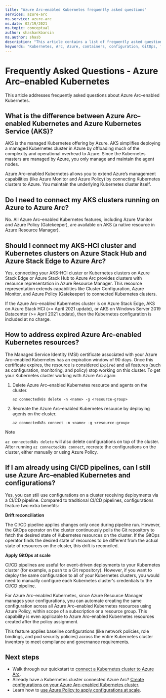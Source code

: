 ```yaml
---
title: "Azure Arc–enabled Kubernetes frequently asked questions"
services: azure-arc
ms.service: azure-arc
ms.date: 02/19/2021
ms.topic: conceptual
author: shashankbarsin
ms.author: shasb
description: "This article contains a list of frequently asked questions related to Azure Arc–enabled Kubernetes"
keywords: "Kubernetes, Arc, Azure, containers, configuration, GitOps, faq"
---
```


# Frequently Asked Questions - Azure Arc–enabled Kubernetes

This article addresses frequently asked questions about Azure Arc–enabled Kubernetes.

## What is the difference between Azure Arc–enabled Kubernetes and Azure Kubernetes Service (AKS)?

AKS is the managed Kubernetes offering by Azure. AKS simplifies deploying a managed Kubernetes cluster in Azure by offloading much of the complexity and operational overhead to Azure. Since the Kubernetes masters are managed by Azure, you only manage and maintain the agent nodes.

Azure Arc–enabled Kubernetes allows you to extend Azure’s management capabilities (like Azure Monitor and Azure Policy) by connecting Kubernetes clusters to Azure. You maintain the underlying Kubernetes cluster itself.

## Do I need to connect my AKS clusters running on Azure to Azure Arc?

No. All Azure Arc–enabled Kubernetes features, including Azure Monitor and Azure Policy (Gatekeeper), are available on AKS (a native resource in Azure Resource Manager).
    
## Should I connect my AKS-HCI cluster and Kubernetes clusters on Azure Stack Hub and Azure Stack Edge to Azure Arc?

Yes, connecting your AKS-HCI cluster or Kubernetes clusters on Azure Stack Edge or Azure Stack Hub to Azure Arc provides clusters with resource representation in Azure Resource Manager. This resource representation extends capabilities like Cluster Configuration, Azure Monitor, and Azure Policy (Gatekeeper) to connected Kubernetes clusters.

If the Azure Arc–enabled Kubernetes cluster is on Azure Stack Edge, AKS on Azure Stack HCI (>= April 2021 update), or AKS on Windows Server 2019 Datacenter (>= April 2021 update), then the Kubernetes configuration is included at no charge.

## How to address expired Azure Arc-enabled Kubernetes resources?

The Managed Service Identity (MSI) certificate associated with your Azure Arc–enabled Kubernetes has an expiration window of 90 days. Once this certificate expires, the resource is considered `Expired` and all features (such as configuration, monitoring, and policy) stop working on this cluster. To get your Kubernetes cluster working with Azure Arc again:

1. Delete Azure Arc–enabled Kubernetes resource and agents on the cluster. 

    ```console
    az connectedk8s delete -n <name> -g <resource-group>
    ```

1. Recreate the Azure Arc–enabled Kubernetes resource by deploying agents on the cluster.
    
    ```console
    az connectedk8s connect -n <name> -g <resource-group>
    ```

> [!NOTE]
> `az connectedk8s delete` will also delete configurations on top of the cluster. After running `az connectedk8s connect`, recreate the configurations on the cluster, either manually or using Azure Policy.

## If I am already using CI/CD pipelines, can I still use Azure Arc–enabled Kubernetes and configurations?

Yes, you can still use configurations on a cluster receiving deployments via a CI/CD pipeline. Compared to traditional CI/CD pipelines, configurations feature two extra benefits:

**Drift reconciliation**

The CI/CD pipeline applies changes only once during pipeline run. However, the GitOps operator on the cluster continuously polls the Git repository to fetch the desired state of Kubernetes resources on the cluster. If the GitOps operator finds the desired state of resources to be different from the actual state of resources on the cluster, this drift is reconciled.

**Apply GitOps at scale**

CI/CD pipelines are useful for event-driven deployments to your Kubernetes cluster (for example, a push to a Git repository). However, if you want to deploy the same configuration to all of your Kubernetes clusters, you would need to manually configure each Kubernetes cluster's credentials to the CI/CD pipeline. 

For Azure Arc–enabled Kubernetes, since Azure Resource Manager manages your configurations, you can automate creating the same configuration across all Azure Arc–enabled Kubernetes resources using Azure Policy, within scope of a subscription or a resource group. This capability is even applicable to Azure Arc–enabled Kubernetes resources created after the policy assignment.

This feature applies baseline configurations (like network policies, role bindings, and pod security policies) across the entire Kubernetes cluster inventory to meet compliance and governance requirements.

## Next steps

* Walk through our quickstart to [connect a Kubernetes cluster to Azure Arc](./quickstart-connect-cluster.md).
* Already have a Kubernetes cluster connected Azure Arc? [Create configurations on your Azure Arc–enabled Kubernetes cluster](./tutorial-use-gitops-connected-cluster.md).
* Learn how to [use Azure Policy to apply configurations at scale](./use-azure-policy.md).
